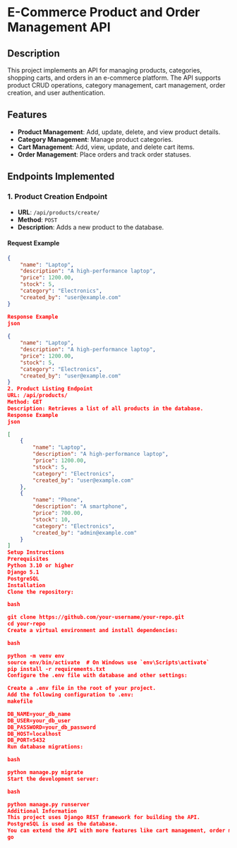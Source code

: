 # E-Commerce Product and Order Management API

## Description  
This project implements an API for managing products, categories, shopping carts, and orders in an e-commerce platform. The API supports product CRUD operations, category management, cart management, order creation, and user authentication.

## Features  
- **Product Management**: Add, update, delete, and view product details.  
- **Category Management**: Manage product categories.  
- **Cart Management**: Add, view, update, and delete cart items.  
- **Order Management**: Place orders and track order statuses.  

## Endpoints Implemented  

### 1. **Product Creation Endpoint**  
- **URL**: `/api/products/create/`  
- **Method**: `POST`  
- **Description**: Adds a new product to the database.  

#### Request Example  
```json
{
    "name": "Laptop",
    "description": "A high-performance laptop",
    "price": 1200.00,
    "stock": 5,
    "category": "Electronics",
    "created_by": "user@example.com"
}

Response Example
json
 
{
    "name": "Laptop",
    "description": "A high-performance laptop",
    "price": 1200.00,
    "stock": 5,
    "category": "Electronics",
    "created_by": "user@example.com"
}
2. Product Listing Endpoint
URL: /api/products/
Method: GET
Description: Retrieves a list of all products in the database.
Response Example
json

[
    {
        "name": "Laptop",
        "description": "A high-performance laptop",
        "price": 1200.00,
        "stock": 5,
        "category": "Electronics",
        "created_by": "user@example.com"
    },
    {
        "name": "Phone",
        "description": "A smartphone",
        "price": 700.00,
        "stock": 10,
        "category": "Electronics",
        "created_by": "admin@example.com"
    }
]
Setup Instructions
Prerequisites
Python 3.10 or higher
Django 5.1
PostgreSQL
Installation
Clone the repository:

bash

git clone https://github.com/your-username/your-repo.git
cd your-repo
Create a virtual environment and install dependencies:

bash

python -m venv env
source env/bin/activate  # On Windows use `env\Scripts\activate`
pip install -r requirements.txt
Configure the .env file with database and other settings:

Create a .env file in the root of your project.
Add the following configuration to .env:
makefile

DB_NAME=your_db_name
DB_USER=your_db_user
DB_PASSWORD=your_db_password
DB_HOST=localhost
DB_PORT=5432
Run database migrations:

bash

python manage.py migrate
Start the development server:

bash

python manage.py runserver
Additional Information
This project uses Django REST framework for building the API.
PostgreSQL is used as the database.
You can extend the API with more features like cart management, order management, and authentication.
go

